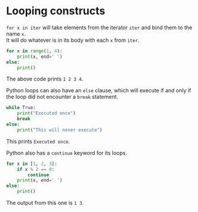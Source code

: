 # Looping constructs
`for x in iter` will take elements from the iterator `iter` and bind them to the name `x`.\
It will do whatever is in its body with each `x` from `iter`.
```py
for x in range(1, 4):
    print(x, end=' ')
else:
    print()
```
The above code prints `1 2 3 4`.

Python loops can also have an `else` clause, which will execute if and only if the loop did not encounter a `break` statement.

```py
while True:
    print("Executed once")
    break
else:
    print("This will never execute")
```
This prints `Executed once`.

Python also has a `continue` keyword for its loops.
```py
for x in [1, 2, 3]:
    if x % 2 == 0:
        continue
    print(x, end=' ')
else:
    print()
```
The output from this one is `1 3`.
